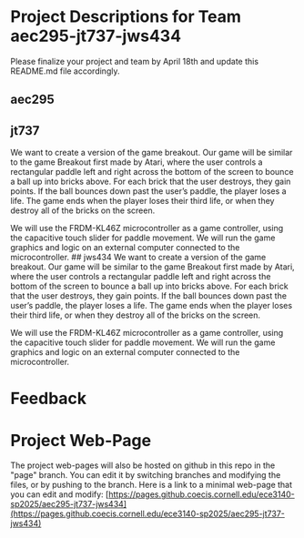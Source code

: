 # Project Descriptions for Team aec295-jt737-jws434

Please finalize your project and team by April 18th and update this README.md file accordingly.

## aec295
## jt737
We want to create a version of the game breakout. Our game will be similar to the game Breakout first made by Atari, where the user controls a rectangular paddle left and right across the bottom of the screen to bounce a ball up into bricks above. For each brick that the user destroys, they gain points. If the ball bounces down past the user’s paddle, the player loses a life. The game ends when the player loses their third life, or when they destroy all of the bricks on the screen.

We will use the FRDM-KL46Z microcontroller as a game controller, using the capacitive touch slider for paddle movement. We will run the game graphics and logic on an external computer connected to the microcontroller. ## jws434
We want to create a version of the game breakout. Our game will be similar to the game Breakout first made by Atari, where the user controls a rectangular paddle left and right across the bottom of the screen to bounce a ball up into bricks above. For each brick that the user destroys, they gain points. If the ball bounces down past the user’s paddle, the player loses a life. The game ends when the player loses their third life, or when they destroy all of the bricks on the screen.

We will use the FRDM-KL46Z microcontroller as a game controller, using the capacitive touch slider for paddle movement. We will run the game graphics and logic on an external computer connected to the microcontroller.
# Feedback

# Project Web-Page

The project web-pages will also be hosted on github in this repo in the "page" branch. You can edit it by switching branches and modifying the files, or by pushing to the branch. Here is a link to a minimal web-page that you can edit and modify: [https://pages.github.coecis.cornell.edu/ece3140-sp2025/aec295-jt737-jws434](https://pages.github.coecis.cornell.edu/ece3140-sp2025/aec295-jt737-jws434)
